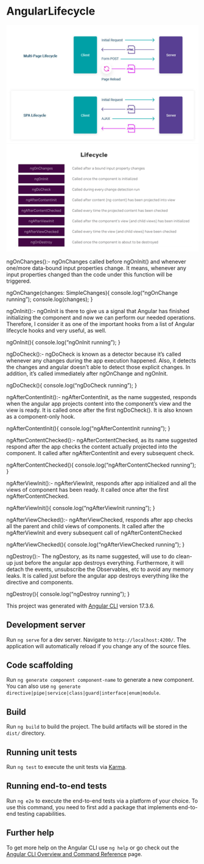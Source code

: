 # AngularLifecycle
![alt text](image-1.png)
![alt text](image.png)


ngOnChanges():- ngOnChanges called before ngOnInit() and whenever one/more data-bound input properties change.
It means, whenever any input properties changed than the code under this function will be triggered.

ngOnChange(changes: SimpleChanges){
console.log(“ngOnChange running”);
console.log(changes);
}

ngOnInit():- ngOnInit is there to give us a signal that Angular has finished initializing the component and now we can perform our needed operations.
Therefore, I consider it as one of the important hooks from a list of Angular lifecycle hooks and very useful, as well.

ngOnInit(){
console.log(“ngOnInit running”);
}

ngDoCheck():- ngDoCheck is known as a detector because it’s called whenever any changes during the app execution happened.
Also, it detects the changes and angular doesn’t able to detect those explicit changes.
In addition, it’s called immediately after ngOnChange and ngOnInit.

ngDoCheck(){
console.log(“ngDoCheck running”);
}

ngAfterContentInit():- ngAfterContentInit, as the name suggested, responds when the angular app projects content into the component’s view and the view is ready.
It is called once after the first ngDoCheck().
It is also known as a component-only hook.

ngAfterContentInit(){
console.log(“ngAfterContentInit running”);
}

ngAfterContentChecked():- ngAfterContentChecked, as its name suggested respond after the app checks the content actually projected into the component.
It called after ngAfterContentInit and every subsequent check.

ngAfterContentChecked(){
console.log(“ngAfterContentChecked running”);
}

ngAfterViewInit():- ngAfterViewInit, responds after app initialized and all the views of component has been ready.
It called once after the first ngAfterContentChecked.

ngAfterViewInit(){
console.log(“ngAfterViewInit running”);
}

ngAfterViewChecked():- ngAfterViewChecked, responds after app checks all the parent and child views of components.
It called after the ngAfterViewInit and every subsequent call of ngAfterContentChecked

ngAfterViewChecked(){
console.log(“ngAfterViewChecked running”);
}

ngDestroy():- The ngDestory, as its name suggested, will use to do clean-up just before the angular app destroys everything.
Furthermore, it will detach the events, unsubscribe the Observables, etc to avoid any memory leaks.
It is called just before the angular app destroys everything like the directive and components.

ngDestroy(){
console.log(“ngDestroy running”);
}








This project was generated with [Angular CLI](https://github.com/angular/angular-cli) version 17.3.6.

## Development server

Run `ng serve` for a dev server. Navigate to `http://localhost:4200/`. The application will automatically reload if you change any of the source files.

## Code scaffolding

Run `ng generate component component-name` to generate a new component. You can also use `ng generate directive|pipe|service|class|guard|interface|enum|module`.

## Build

Run `ng build` to build the project. The build artifacts will be stored in the `dist/` directory.

## Running unit tests

Run `ng test` to execute the unit tests via [Karma](https://karma-runner.github.io).

## Running end-to-end tests

Run `ng e2e` to execute the end-to-end tests via a platform of your choice. To use this command, you need to first add a package that implements end-to-end testing capabilities.

## Further help

To get more help on the Angular CLI use `ng help` or go check out the [Angular CLI Overview and Command Reference](https://angular.io/cli) page.
